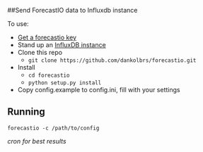 ##Send ForecastIO data to Influxdb instance

To use:
* [Get a forecastio key](https://developer.forecast.io/)
* Stand up an [InfluxDB instance](https://www.influxdata.com/)
* Clone this repo
  * `git clone https://github.com/dankolbrs/forecastio.git`
* Install
  * `cd forecastio`
  * `python setup.py install`
* Copy config.example to config.ini, fill with your settings

## Running
`forecastio -c /path/to/config`

*cron for best results*
